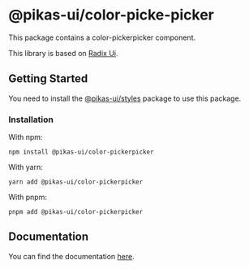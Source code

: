 # @pikas-ui/color-picke-picker

This package contains a color-pickerpicker component.

This library is based on [Radix Ui](https://www.radix-ui.com/).

## Getting Started

You need to install the <a href={stylesLink}>@pikas-ui/styles</a> package to use this package.

### Installation

With npm:

```
npm install @pikas-ui/color-pickerpicker
```

With yarn:

```
yarn add @pikas-ui/color-pickerpicker
```

With pnpm:

```
pnpm add @pikas-ui/color-pickerpicker
```

## Documentation

You can find the documentation [here](https://pikas-ui.vercel.app).